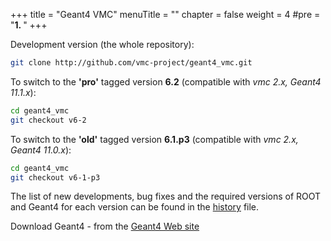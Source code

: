 +++
title = "Geant4 VMC"
menuTitle = ""
chapter = false
weight = 4
#pre = "<b>1. </b>"
+++

Development version (the whole repository):
```bash 
git clone http://github.com/vmc-project/geant4_vmc.git
```

To switch to the **'pro'** tagged version **6.2** (compatible with *vmc 2.x, Geant4 11.1.x*):
```bash
cd geant4_vmc 
git checkout v6-2
```

To switch to the **'old'** tagged version **6.1.p3** (compatible with *vmc 2.x, Geant4 11.0.x*):
```bash 
cd geant4_vmc 
git checkout v6-1-p3
```

The list of new developments, bug fixes and the required versions of ROOT and Geant4 for each version can be found in the [history](https://github.com/vmc-project/geant4_vmc/blob/master/history) file.

Download Geant4 - from the [Geant4 Web site](http://geant4.web.cern.ch/geant4)

<!--
<h3>Download fluka_vmc:</h3>
<em>The access to the fluka_vmc SVN repository is restricted.  You need first to obtain a permission to use fluka_vmc from the FLUKA team, by writing (e-mail) to the head of the FLUKA Scientific Committee,</em> <a href="mailto:Giuseppe.Battistoni@mi.infn.it"><em> Giuseppe Battistoni</a><em>; then you can address a request for the access to the fluka_vmc  SVN repository to </em><a href="mailto:peter.hristov@cern.ch"><em>Peter Hristov</em></a><em>. </em>
Development version (svn trunk)
<pre class="code">svn co https://alisoft.cern.ch/fluka_vmc/trunk fluka_vmc </pre>
Tagged version 0.5 <br />
(For older versions see the correspondent tag and  the required versions of ROOT and Geant4 in<a href="/root/vmc/fluka_vmc_versions.txt"> the history file</a>):

```bashsvn co https://alisoft.cern.ch/fluka_vmc/tags/v0-5 fluka_vmc </bash>
Download FLUKA:
FLUKA is obtained from the<a href="http://pcfluka.mi.infn.it/"> FLUKA Web site </a>via the standard licensing procedure described on this site.
-->